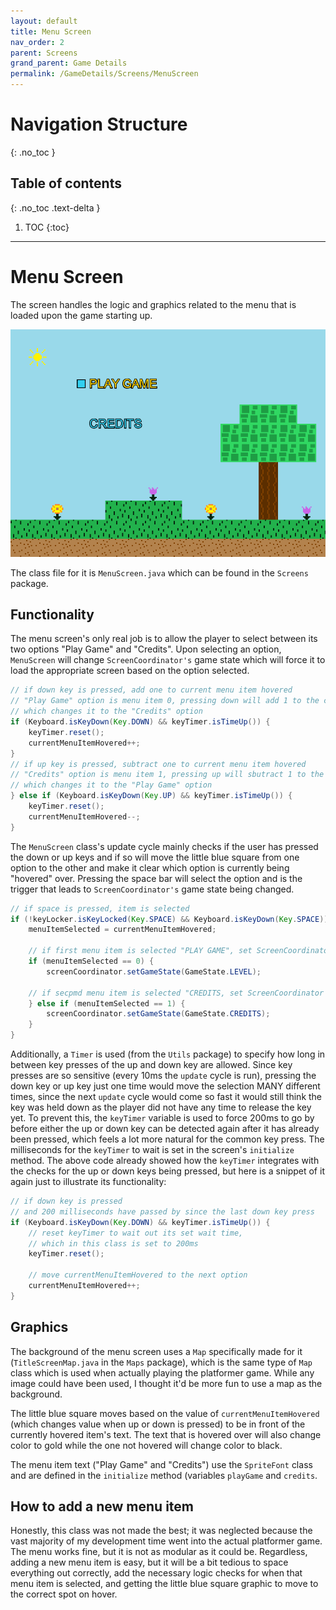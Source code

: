 ```yaml
---
layout: default
title: Menu Screen
nav_order: 2
parent: Screens
grand_parent: Game Details
permalink: /GameDetails/Screens/MenuScreen
---
```


# Navigation Structure
{: .no_toc }

## Table of contents
{: .no_toc .text-delta }

1. TOC
{:toc}

---

# Menu Screen

The screen handles the logic and graphics related to the menu that is loaded upon the game starting up.

![menu-screen.png](../../../assets/images/menu-screen.png)

The class file for it is `MenuScreen.java` which can be found in the `Screens` package.

## Functionality

The menu screen's only real job is to allow the player to select between its two options "Play Game" and "Credits".
Upon selecting an option, `MenuScreen` will change `ScreenCoordinator's` game state which will force it to load the appropriate screen based
on the option selected.

```java
// if down key is pressed, add one to current menu item hovered
// "Play Game" option is menu item 0, pressing down will add 1 to the current menu item hovered, 
// which changes it to the "Credits" option
if (Keyboard.isKeyDown(Key.DOWN) && keyTimer.isTimeUp()) {
    keyTimer.reset();
    currentMenuItemHovered++;
}
// if up key is pressed, subtract one to current menu item hovered
// "Credits" option is menu item 1, pressing up will sbutract 1 to the current menu item hovered, 
// which changes it to the "Play Game" option
} else if (Keyboard.isKeyDown(Key.UP) && keyTimer.isTimeUp()) {
    keyTimer.reset();
    currentMenuItemHovered--;
}
```

The `MenuScreen` class's update cycle mainly checks if the user has pressed the down or up keys and if so will move the little blue square from one
option to the other and make it clear which option is currently being "hovered" over. Pressing the space bar will select the option and is the trigger
that leads to `ScreenCoordinator's` game state being changed.

```java
// if space is pressed, item is selected
if (!keyLocker.isKeyLocked(Key.SPACE) && Keyboard.isKeyDown(Key.SPACE)) {
    menuItemSelected = currentMenuItemHovered;
    
    // if first menu item is selected "PLAY GAME", set ScreenCoordinator game state to LEVEL
    if (menuItemSelected == 0) {
        screenCoordinator.setGameState(GameState.LEVEL);

    // if secpmd menu item is selected "CREDITS, set ScreenCoordinator game state to CREDITS
    } else if (menuItemSelected == 1) {
        screenCoordinator.setGameState(GameState.CREDITS);
    }
}
```

Additionally, a `Timer` is used (from the `Utils` package) to specify how long in between key presses of the up and down key are allowed. Since key presses
are so sensitive (every 10ms the `update` cycle is run), pressing the down key or up key just one time would move the selection MANY different times, since
the next `update` cycle would come so fast it would still think the key was held down as the player did not have any time to release the key yet. To prevent this,
the `keyTimer` variable is used to force 200ms to go by before either the up or down key can be detected again after it has already been pressed, which feels a lot more
natural for the common key press. The milliseconds for the `keyTimer` to wait is set in the screen's `initialize` method. The above code already showed how the `keyTimer` integrates
with the checks for the up or down keys being pressed, but here is a snippet of it again just to illustrate its functionality:

```java
// if down key is pressed 
// and 200 milliseconds have passed by since the last down key press
if (Keyboard.isKeyDown(Key.DOWN) && keyTimer.isTimeUp()) {
    // reset keyTimer to wait out its set wait time,
    // which in this class is set to 200ms
    keyTimer.reset(); 

    // move currentMenuItemHovered to the next option
    currentMenuItemHovered++;
}
```

## Graphics

The background of the menu screen uses a `Map` specifically made for it (`TitleScreenMap.java` in the `Maps` package), which is the same type of `Map` class which
is used when actually playing the platformer game. While any image could have been used, I thought it'd be more fun to use a map as the background.

The little blue square moves based on the value of `currentMenuItemHovered` (which changes value when up or down is pressed) to be in front
of the currently hovered item's text. The text that is hovered over will also change color to gold while the one not hovered will change color to black.

The menu item text ("Play Game" and "Credits") use the `SpriteFont` class and are defined in the `initialize` method (variables `playGame` and `credits`.

## How to add a new menu item

Honestly, this class was not made the best; it was neglected because the vast majority of my development time went into the actual platformer game. The menu works fine,
but it is not as modular as it could be. Regardless, adding a new menu item is easy, but it will be a bit tedious to space everything out correctly, add
the necessary logic checks for when that menu item is selected, and getting the little blue square graphic to move to the correct spot on hover.